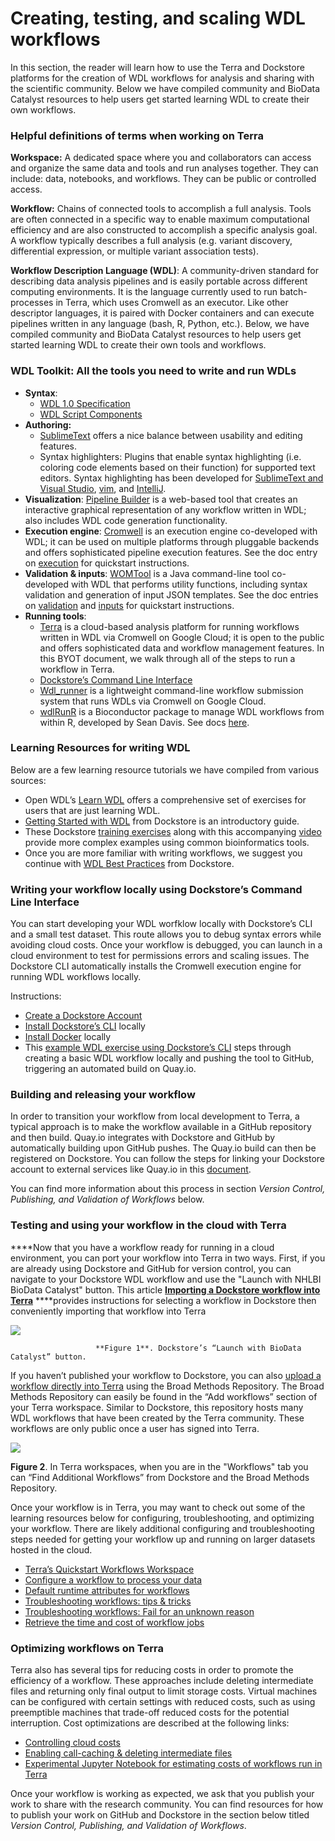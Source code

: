# Creating, testing, and scaling WDL workflows

In this section, the reader will learn how to use the Terra and Dockstore platforms for the creation of WDL workflows for analysis and sharing with the scientific community. Below we have compiled community and BioData Catalyst resources to help users get started learning WDL to create their own workflows.

### Helpful definitions of terms when working on Terra

**Workspace:** A dedicated space where you and collaborators can access and organize the same data and tools and run analyses together. They can include: data, notebooks, and workflows. They can be public or controlled access.

**Workflow:** Chains of connected tools to accomplish a full analysis. Tools are often connected in a specific way to enable maximum computational efficiency and are also constructed to accomplish a specific analysis goal. A workflow typically describes a full analysis \(e.g. variant discovery, differential expression, or multiple variant association tests\).

**Workflow Description Language \(WDL\)**: A community-driven standard for describing data analysis pipelines and is easily portable across different computing environments. It is the language currently used to run batch-processes in Terra, which uses Cromwell as an executor. Like other descriptor languages, it is paired with Docker containers and can execute pipelines written in any language \(bash, R, Python, etc.\). Below, we have compiled community and BioData Catalyst resources to help users get started learning WDL to create their own tools and workflows.  


### WDL Toolkit: All the tools you need to write and run WDLs

* **Syntax**:
  * [WDL 1.0 Specification](https://github.com/openwdl/wdl/blob/main/versions/1.0/SPEC.md)
  * [WDL Script Components](https://support.terra.bio/hc/en-us/sections/360007350012-Script-Components)
* **Authoring:** 
  * [SublimeText](https://www.sublimetext.com/) offers a nice balance between usability and editing features.
  * Syntax highlighters: Plugins that enable syntax highlighting \(i.e. coloring code elements based on their function\) for supported text editors. Syntax highlighting has been developed for [SublimeText and Visual Studio](https://github.com/broadinstitute/wdl-sublime-syntax-highlighter), [vim](https://github.com/broadinstitute/vim-wdl), and [IntelliJ](https://github.com/broadinstitute/winstanley#winstanley-an-intellij-plug-in-for-wdl).
* **Visualization**: [Pipeline Builder](https://github.com/epam/pipeline-builder) is a web-based tool that creates an interactive graphical representation of any workflow written in WDL; also includes WDL code generation functionality. 
* **Execution engine**: [Cromwell](https://support.terra.bio/hc/en-us/articles/360037487871-Execute-) is an execution engine co-developed with WDL; it can be used on multiple platforms through pluggable backends and offers sophisticated pipeline execution features. See the doc entry on [execution](https://support.terra.bio/hc/en-us/articles/360037487871) for quickstart instructions.
* **Validation & inputs**: [WOMTool](https://cromwell.readthedocs.io/en/stable/WOMtool/) is a Java command-line tool co-developed with WDL that performs utility functions, including syntax validation and generation of input JSON templates. See the doc entries on [validation](https://support.terra.bio/hc/en-us/articles/360037486851) and [inputs](https://support.terra.bio/hc/en-us/articles/360037120252) for quickstart instructions.
* **Running tools**:
  * [Terra](https://support.terra.bio/hc/en-us/sections/360008068731-BioData-Catalyst) is a cloud-based analysis platform for running workflows written in WDL via Cromwell on Google Cloud; it is open to the public and offers sophisticated data and workflow management features. In this BYOT document, we walk through all of the steps to run a workflow in Terra. 
  * [Dockstore’s Command Line Interface](https://dockstore.org/quick-start)
  * [Wdl\_runner](https://github.com/broadinstitute/wdl-runner) is a lightweight command-line workflow submission system that runs WDLs via Cromwell on Google Cloud.
  * [wdlRunR](https://github.com/seandavi/wdlRunR) is a Bioconductor package to manage WDL workflows from within R, developed by Sean Davis. See docs [here](https://seandavi.github.io/wdlRunR/).

### Learning Resources for writing WDL

Below are a few learning resource tutorials we have compiled from various sources:

* Open WDL’s [Learn WDL](https://github.com/openwdl/learn-wdl) offers a comprehensive set of exercises for users that are just learning WDL. 
* [Getting Started with WDL](https://docs.dockstore.org/en/develop/getting-started/getting-started-with-wdl.html) from Dockstore is an introductory guide. 
* These Dockstore [training exercises](https://github.com/dockstore/bcc2020-training) along with this accompanying [video](https://www.youtube.com/watch?v=shMr_Bd01Ko&t=3226s) provide more complex examples using common bioinformatics tools.
* Once you are more familiar with writing workflows, we suggest you continue with [WDL Best Practices](https://docs.dockstore.org/en/develop/advanced-topics/best-practices/wdl-best-practices.html) from Dockstore.

### Writing your workflow locally using Dockstore’s Command Line Interface

You can start developing your WDL worfklow locally with Dockstore’s CLI and a small test dataset. This route allows you to debug syntax errors while avoiding cloud costs. Once your workflow is debugged, you can launch in a cloud environment to test for permissions errors and scaling issues. The Dockstore CLI automatically installs the Cromwell execution engine for running WDL workflows locally. 

Instructions: 

* [Create a Dockstore Account](https://docs.dockstore.org/en/develop/getting-started/register-on-dockstore.html?highlight=register)
* [Install Dockstore’s CLI](https://dockstore.org/quick-start) locally
* [Install Docker](https://docs.docker.com/engine/install/ubuntu/) locally
* This [example WDL exercise using Dockstore’s CLI](https://docs.dockstore.org/en/develop/getting-started/getting-started-with-wdl.html) steps through creating a basic WDL workflow locally and pushing the tool to GitHub, triggering an automated build on Quay.io. 

### Building and releasing your workflow

In order to transition your workflow from local development to Terra, a typical approach is to make the workflow available in a GitHub repository and then build. Quay.io integrates with Dockstore and GitHub by automatically building upon GitHub pushes. The Quay.io build can then be registered on Dockstore. You can follow the steps for linking your Dockstore account to external services like Quay.io in this [document](https://docs.dockstore.org/en/develop/getting-started/register-on-dockstore.html). 

 You can find more information about this process in section _Version Control, Publishing, and Validation of Workflows_ below.   


### Testing and using your workflow in the cloud with Terra

  
****Now that you have a workflow ready for running in a cloud environment, you can port your workflow into Terra in two ways. First, if you are already using Dockstore and GitHub for version control, you can navigate to your Dockstore WDL workflow and use the "Launch with NHLBI BioData Catalyst" button. This article [**Importing a Dockstore workflow into Terra**](https://support.terra.bio/hc/en-us/articles/360038137292) ****provides instructions for selecting a workflow in Dockstore then conveniently importing that workflow into Terra

![](https://lh6.googleusercontent.com/CIp0M8UXZnu0jmK3NpG1p2C5MygZePnbKu1wVHeSvg5bXAAMZNZy_85Xp7je2uBFAeHIJcPChDD2pcE8ydCGJbaqyMGr4zG7cj2aeikXEg0vHC5uTzvh-xh1QJotweMLpliW2l44)

                       **Figure 1**. Dockstore’s “Launch with BioData Catalyst” button.   


If you haven’t published your workflow to Dockstore, you can also [upload a workflow directly into Terra](https://support.terra.bio/hc/en-us/articles/360031366091-Create-edit-and-share-a-new-workflow) using the Broad Methods Repository. The Broad Methods Repository can easily be found in the “Add workflows” section of your Terra workspace. Similar to Dockstore, this repository hosts many WDL workflows that have been created by the Terra community. These workflows are only public once a user has signed into Terra.   


![](https://lh5.googleusercontent.com/MFBy23Tn7HeHRk9lPJb8ruojxpyRndEYxu9XXGkiEGIYKJKKueqjaJNuuIprhB0FmH4w0g4QYpSBV_-l6uqjtT_OlL5VW9hWlwTUWtxFyURWmwNGfjynZUZVltjRESNEP3rwjfE3)

**Figure 2**. In Terra workspaces, when you are in the "Workflows" tab you can “Find Additional Workflows” from Dockstore and the Broad Methods Repository.  


Once your workflow is in Terra, you may want to check out some of the learning resources below for configuring, troubleshooting, and optimizing your workflow. There are likely additional configuring and troubleshooting steps needed for getting your workflow up and running on larger datasets hosted in the cloud.

* [Terra’s Quickstart Workflows Workspace](https://terra.biodatacatalyst.nhlbi.nih.gov/#workspaces/fc-product-demo/Terra-Workflows-Quickstart)
* [Configure a workflow to process your data](https://support.terra.bio/hc/en-us/articles/360026521831-Configure-a-workflow-to-process-your-data)
* [Default runtime attributes for workflows](https://support.terra.bio/hc/en-us/articles/360046944671-Default-runtime-attributes-for-workflow-submissions)
* [Troubleshooting workflows: tips & tricks](https://support.terra.bio/hc/en-us/articles/360027920592)
* [Troubleshooting workflows: Fail for an unknown reason](https://support.terra.bio/hc/en-us/articles/360036927631)
* [Retrieve the time and cost of workflow jobs](https://support.terra.bio/hc/en-us/articles/360037862771-How-do-I-retrieve-the-time-and-cost-of-my-workflow-)

### Optimizing workflows on Terra

Terra also has several tips for reducing costs in order to promote the efficiency of a workflow. These approaches include deleting intermediate files and returning only final output to limit storage costs. Virtual machines can be configured with certain settings with reduced costs, such as using preemptible machines that trade-off reduced costs for the potential interruption. Cost optimizations are described at the following links:

* [Controlling cloud costs](https://support.terra.bio/hc/en-us/articles/360029772212-Controlling-Cloud-costs-sample-use-cases)
* [Enabling call-caching & deleting intermediate files](https://support.terra.bio/hc/en-us/articles/360039681632-Saving-storage-costs-by-deleting-Intermediate-files)
* [Experimental Jupyter Notebook for estimating costs of workflows run in Terra](https://app.terra.bio/#workspaces/biodata-catalyst/BioData%20Catalyst%20Collection/notebooks/launch/Workflow%20Cost%20Estimator.ipynb)

Once your workflow is working as expected, we ask that you publish your work to share with the research community. You can find resources for how to publish your work on GitHub and Dockstore in the section below titled _Version Control, Publishing, and Validation of Workflows_.   


